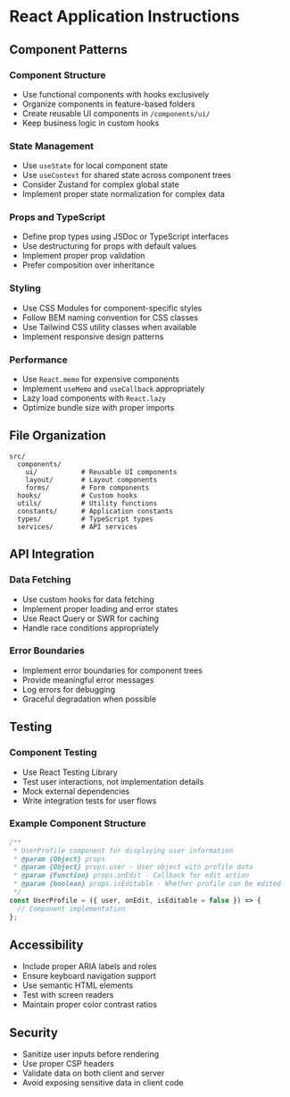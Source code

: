 # React Application Instructions

## Component Patterns

### Component Structure
- Use functional components with hooks exclusively
- Organize components in feature-based folders
- Create reusable UI components in `/components/ui/`
- Keep business logic in custom hooks

### State Management
- Use `useState` for local component state
- Use `useContext` for shared state across component trees
- Consider Zustand for complex global state
- Implement proper state normalization for complex data

### Props and TypeScript
- Define prop types using JSDoc or TypeScript interfaces
- Use destructuring for props with default values
- Implement proper prop validation
- Prefer composition over inheritance

### Styling
- Use CSS Modules for component-specific styles
- Follow BEM naming convention for CSS classes
- Use Tailwind CSS utility classes when available
- Implement responsive design patterns

### Performance
- Use `React.memo` for expensive components
- Implement `useMemo` and `useCallback` appropriately
- Lazy load components with `React.lazy`
- Optimize bundle size with proper imports

## File Organization

```
src/
  components/
    ui/           # Reusable UI components
    layout/       # Layout components
    forms/        # Form components
  hooks/          # Custom hooks
  utils/          # Utility functions
  constants/      # Application constants
  types/          # TypeScript types
  services/       # API services
```

## API Integration

### Data Fetching
- Use custom hooks for data fetching
- Implement proper loading and error states
- Use React Query or SWR for caching
- Handle race conditions appropriately

### Error Boundaries
- Implement error boundaries for component trees
- Provide meaningful error messages
- Log errors for debugging
- Graceful degradation when possible

## Testing

### Component Testing
- Use React Testing Library
- Test user interactions, not implementation details
- Mock external dependencies
- Write integration tests for user flows

### Example Component Structure
```javascript
/**
 * UserProfile component for displaying user information
 * @param {Object} props
 * @param {Object} props.user - User object with profile data
 * @param {Function} props.onEdit - Callback for edit action
 * @param {boolean} props.isEditable - Whether profile can be edited
 */
const UserProfile = ({ user, onEdit, isEditable = false }) => {
  // Component implementation
};
```

## Accessibility

- Include proper ARIA labels and roles
- Ensure keyboard navigation support
- Use semantic HTML elements
- Test with screen readers
- Maintain proper color contrast ratios

## Security

- Sanitize user inputs before rendering
- Use proper CSP headers
- Validate data on both client and server
- Avoid exposing sensitive data in client code